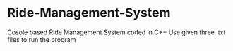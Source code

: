 # Ride-Management-System
Cosole based Ride Management System coded in C++
Use given three .txt files to run the program
